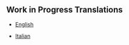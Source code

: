 ## Work in Progress Translations

- [English](RSK-Whitepaper-en.pdf)

- [Italian](RSK-Whitepaper-it.pdf)


